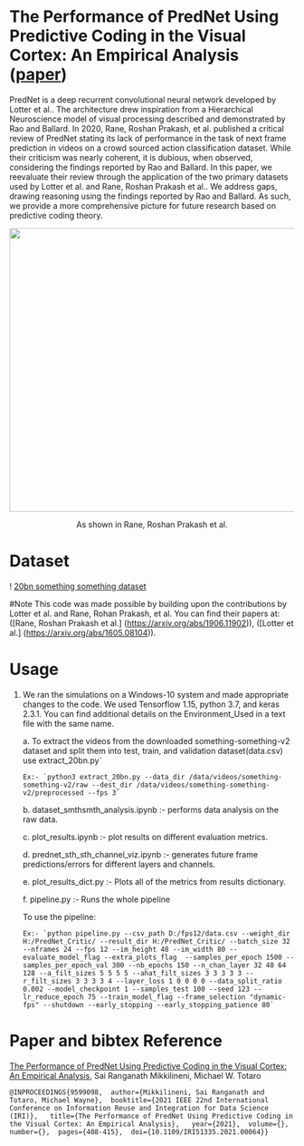 # The Performance of PredNet Using Predictive Coding in the Visual Cortex: An Empirical Analysis ([paper](https://ieeexplore.ieee.org/document/9599098))
PredNet is a deep recurrent convolutional neural network developed by Lotter et al.. The architecture drew inspiration from a Hierarchical Neuroscience model of visual processing described and demonstrated by Rao and Ballard. In 2020, Rane, Roshan Prakash, et al. published a critical review of PredNet stating its lack of performance in the task of next frame prediction in videos on a crowd sourced action classification dataset. While their criticism was nearly coherent, it is dubious, when observed, considering the findings reported by Rao and Ballard. In this paper, we reevaluate their review through the application of the two primary datasets used by Lotter et al. and Rane, Roshan Prakash et al.. We address gaps, drawing reasoning using the findings reported by Rao and Ballard. As such, we provide a more comprehensive picture for future research based on predictive coding theory.

<p align="center">
  <img width="750" height="500" src="https://github.com/RoshanRane/Predictive-video-classification/blob/master/PredNet_Vanilla.jpg"></img>
</p>
<p align="center">
  As shown in Rane, Roshan Prakash et al.
</p>

# Dataset
! [20bn something something dataset](https://20bn.com/datasets/something-something)

#Note
This code was made possible by building upon the contributions by Lotter et al. and Rane, Rohan Prakash, et al. You can find their papers at: ([Rane, Roshan Prakash et al.] (https://arxiv.org/abs/1906.11902)), ([Lotter et al.] (https://arxiv.org/abs/1605.08104)).
# Usage

1.  We ran the simulations on a Windows-10 system and made appropriate changes to the code. We used Tensorflow 1.15, python 3.7, and keras 2.3.1. You can find additional details on the Environment_Used in a text file with the same name.

    a. To extract the videos from the downloaded something-something-v2 dataset and split them into test, train, and validation dataset(data.csv) use extract_20bn.py`  

        Ex:- `python3 extract_20bn.py --data_dir /data/videos/something-something-v2/raw --dest_dir /data/videos/something-something-v2/preprocessed --fps 3`

    b. dataset_smthsmth_analysis.ipynb :- performs data analysis on the raw data.  

    c. plot_results.ipynb :- plot results on different evaluation metrics.  

    d. prednet_sth_sth_channel_viz.ipynb :- generates future frame predictions/errors for different layers and channels.
    
    e. plot_results_dict.py :- Plots all of the metrics from results dictionary.
    
    f. pipeline.py :- Runs the whole pipeline
      
      To use the pipeline:
      
        Ex:- `python pipeline.py --csv_path D:/fps12/data.csv --weight_dir H:/PredNet_Critic/ --result_dir H:/PredNet_Critic/ --batch_size 32 --nframes 24 --fps 12 --im_height 48 --im_width 80 --evaluate_model_flag --extra_plots_flag  --samples_per_epoch 1500 --samples_per_epoch_val 300 --nb_epochs 150 --n_chan_layer 32 48 64 128 --a_filt_sizes 5 5 5 5 --ahat_filt_sizes 3 3 3 3 3 --r_filt_sizes 3 3 3 3 4 --layer_loss 1 0 0 0 0 --data_split_ratio 0.002 --model_checkpoint 1 --samples_test 100 --seed 123 --lr_reduce_epoch 75 --train_model_flag --frame_selection "dynamic-fps" --shutdown --early_stopping --early_stopping_patience 80`
  

# Paper and bibtex Reference
[The Performance of PredNet Using Predictive Coding in the Visual Cortex: An Empirical Analysis](https://ieeexplore.ieee.org/document/9599098), Sai Ranganath Mikkilineni, Michael W. Totaro
```
@INPROCEEDINGS{9599098,  author={Mikkilineni, Sai Ranganath and Totaro, Michael Wayne},  booktitle={2021 IEEE 22nd International Conference on Information Reuse and Integration for Data Science (IRI)},   title={The Performance of PredNet Using Predictive Coding in the Visual Cortex: An Empirical Analysis},   year={2021},  volume={},  number={},  pages={408-415},  doi={10.1109/IRI51335.2021.00064}}
```
